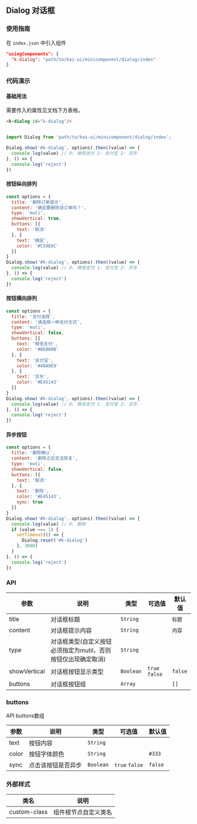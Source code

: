 ## Dialog 对话框

### 使用指南
在 `index.json` 中引入组件
```json
"usingComponents": {
  "k-dialog": "path/to/kai-ui/minicomponent/dialog/index"
}
```

### 代码演示

#### 基础用法
需要传入的属性见文档下方表格。

```html
<k-dialog id="k-dialog"/>
```

```javascript

import Dialog from 'path/to/kai-ui/minicomponent/dialog/index';

Dialog.show('#k-dialog', options).then((value) => {
  console.log(value) // 0: 微信支付 1: 支付宝 2: 京东
}, () => {
  console.log('reject')
})

```

#### 按钮纵向排列
```javascript
const options = {
  title: '删除订单提示',
  content: '确定要删除该订单吗？',
  type: 'muti',
  showVertical: true,
  buttons: [{
    text: '取消'
  }, {
    text: '确定',
    color: '#C59E6C'
  }]
}
Dialog.show('#k-dialog', options).then((value) => {
  console.log(value) // 0: 微信支付 1: 支付宝 2: 京东
}, () => {
  console.log('reject')
})
```

#### 按钮横向排列
```javascript
const options = {
  title: '支付选择',
  content: '请选择一种支付方式',
  type: 'muti',
  showVertical: false,
  buttons: [{
    text: '微信支付',
    color: '#0EB00B'
  }, {
    text: '支付宝',
    color: '#48A9E9'
  }, {
    text: '京东',
    color: '#E45143'
  }]
}
Dialog.show('#k-dialog', options).then((value) => {
  console.log(value) // 0: 微信支付 1: 支付宝 2: 京东
}, () => {
  console.log('reject')
})
```

#### 异步按钮
```javascript
const options = {
  title: '删除确认',
  content: '删除之后无法恢复',
  type: 'muti',
  showVertical: false,
  buttons: [{
    text: '取消'
  }, {
    text: '删除',
    color: '#E45143',
    sync: true
  }]
}
Dialog.show('#k-dialog', options).then((value) => {
  console.log(value) // 0: 删除
  if (value === 1) {
    setTimeout(() => {
      Dialog.reset('#k-dialog')
    }, 3000)
  }
}, () => {
  console.log('reject')
})
```

### API

| 参数 | 说明 | 类型 | 可选值 | 默认值 |
|-----------|-----------|-----------|-----------|-------------|
| title | 对话框标题 | `String` | ` ` | `标题` |
| content | 对话框提示内容 | `String` | ` ` | `内容` |
| type | 对话框类型(自定义按钮必须指定为mutil，否则按钮仅出现确定取消) | `String` | ` `| ` ` |
| showVertical | 对话框按钮显示类型 | `Boolean` | `true` `false` | `false` |
| buttons | 对话框按钮组 | `Array` | ` ` | `[]` |

### buttons
API buttons数组

| 参数 | 说明 | 类型 | 可选值 | 默认值 |
|-----------|-----------|-----------|-----------|-------------|
| text | 按钮内容 | `String` | ` ` | ` ` |
| color | 按钮字体颜色 | `String` | ` ` | `#333` |
| sync | 点击该按钮是否异步 | `Boolean` | `true` `false` | `false` |


### 外部样式

| 类名 | 说明 |
|-----------|-----------|
| custom-class | 组件根节点自定义类名 |

